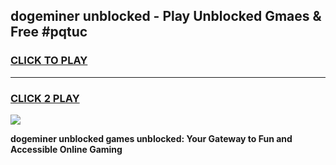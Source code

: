 
## dogeminer unblocked - Play Unblocked Gmaes & Free #pqtuc
<h3>
<a href="https://news.freeplayer.one?title=dogeminer_unblocked&ref=24F">CLICK TO PLAY</a></h3>
<hr>

<h3>
<a href="https://news.freeplayer.one?title=dogeminer_unblocked&ref=24F">CLICK 2 PLAY</a>
  
</h3>

<a href="https://news.freeplayer.one?title=dogeminer_unblocked&ref=24F/"><img src="https://clearcache.store/games.png"></a>


**dogeminer unblocked games unblocked: Your Gateway to Fun and Accessible Online Gaming**
